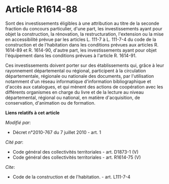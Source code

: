 # Article R1614-88

Sont des investissements éligibles à une attribution au titre de la seconde fraction du concours particulier, d'une part, les
investissements ayant pour objet la construction, la rénovation, la restructuration, l'extension ou la mise en accessibilité
prévue par les articles L. 111-7 à L. 111-7-4 du code de la construction et de l'habitation dans les conditions prévues aux
articles R. 1614-89 et R. 1614-90, d'autre part, les investissements ayant pour objet l'équipement dans les conditions
prévues à l'article R. 1614-91. 

Ces investissements doivent porter sur des établissements qui, grâce à leur rayonnement départemental ou régional,
participent à la circulation départementale, régionale ou nationale des documents, par l'utilisation notamment d'un réseau
informatique d'information bibliographique et d'accès aux catalogues, et qui mènent des actions de coopération avec les
différents organismes en charge du livre et de la lecture au niveau départemental, régional ou national, en matière
d'acquisition, de conservation, d'animation ou de formation.

**Liens relatifs à cet article**

_Modifié par_:

  - Décret n°2010-767 du 7 juillet 2010 - art. 1

_Cité par_:

  - Code général des collectivités territoriales - art. D1873-1 (V)
  - Code général des collectivités territoriales - art. R1614-75 (V)

_Cite_:

  - Code de la construction et de l'habitation. - art. L111-7-4
